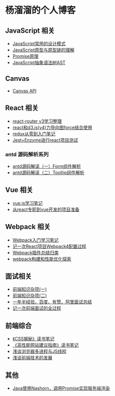 # 杨溜溜的个人博客

## JavaScript 相关

* [JavaScript常用的设计模式](./posts/JavaScript常用的设计模式.md)
* [JavaScript原型与原型链的理解](./posts/JavaScript原型与原型链的理解.md)
* [Promise原理](./posts/Promise原理.md)
* [JavaScript抽象语法树AST](./posts/JavaScript抽象语法树AST.md)

## Canvas

* [Canvas API](./posts/Canvas_API.md)

## React 相关

* [react-router v3学习整理](./posts/react-router_v3学习整理.md)
* [react和d3.js(v4)力导向图force结合使用](./posts/react和d3.js(v4)力导向图force结合使用.md)
* [redux从零到入门笔记](./posts/redux从零到入门笔记.md)
* [Jest+Enzyme进行react项目测试](./posts/Jest+Enzyme进行react项目测试.md)

### antd 源码解析系列

* [antd源码解读（一）Form组件解析](./posts/antd源码解析(一)Form组件解析.md)
* [antd源码解读（二）Tooltip组件解析](./posts/antd源码解析(二)Tooltip组件解析.md)

## Vue 相关

* [vue.js学习笔记](./posts/vue.js学习笔记.md)
* [从react专职到vue开发的项目准备](./posts/从react转职到vue开发的项目准备.md)

## Webpack 相关

* [Webpack入门学习笔记](./posts/webpack入门学习笔记.md)
* [记一次React项目Webpack4配置过程](./posts/记一次React项目Webpack4配置过程.md)
* [Webpack插件总结归类](./posts/webpack插件总结.md)
* [webpack构建和性能优化探索](./posts/webpack构建和性能优化探索.md)

## 面试相关

* [前端知识杂项(一)](./posts/前端知识杂项(一).md)
* [前端知识杂项(二)](./posts/前端知识杂项(二).md)
* [一年半经验，百度、有赞、阿里面试总结](./posts/一年半经验，百度、有赞、阿里面试总结.md)
* [记一次前端面试的全过程](./posts/记一次前端面试的全过程.md)

## 前端综合

* [《CSS揭秘》读书笔记](./posts/《CSS揭秘》读书笔记.md)
* [《高性能网站建议指南》读书笔记](./posts/《CSS揭秘》读书笔记.md)
* [浅谈浏览器多进程与JS线程](./posts/浅谈浏览器多进程与JS线程.md)
* [浅谈前端技术的发展](./posts/浅谈前端技术的发展.md)

## 其他

* [Java使用Nashorn，调用Promise实现服务端渲染](./posts/Java的JavaScript引擎-nashorn.md)
